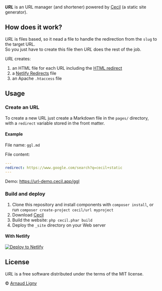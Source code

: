 **_URL_** is an URL manager (and shortener) powered by [Cecil](https://cecil.app) (a static site generator).

## How does it work?

_URL_ is files based, so it nead a file to handle the redirection from the `slug` to the target URL.  
So you just have to create this file then _URL_ does the rest of the job.

_URL_ creates:

1. an HTML file for each URL including the [HTML redirect](https://developer.mozilla.org/docs/Web/HTTP/Redirections)
2. a [Netlify Redirects](https://docs.netlify.com/routing/redirects/) file
3. an Apache `.htaccess` file

## Usage

### Create an URL

To create a new URL just create a Markdown file in the `pages/` directory, with a `redirect` variable stored in the front matter.

#### Example

File name: `ggl.md`

File content:

```yaml
---
redirect: https://www.google.com/search?q=cecil+static
---
```

Demo: <https://url-demo.cecil.app/ggl>

### Build and deploy

1. Clone this repository and install components with `composer install`, or run `composer create-project cecil/url myproject`
2. Download [Cecil](https://cecil.app/download/)
3. Build the website: `php cecil.phar build`
4. Deploy the `_site` directory on your Web server

#### With Netlify

[![Deploy to Netlify](https://www.netlify.com/img/deploy/button.svg)](https://app.netlify.com/start/deploy?repository=https://github.com/Cecilapp/cecil.link&stack=cms)

## License

_URL_ is a free software distributed under the terms of the MIT license.

© [Arnaud Ligny](https://arnaudligny.fr)
